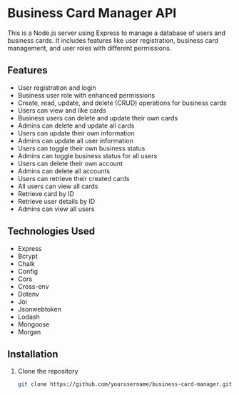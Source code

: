 # Business Card Manager API

This is a Node.js server using Express to manage a database of users and business cards. It includes features like user registration, business card management, and user roles with different permissions.

## Features
- User registration and login
- Business user role with enhanced permissions
- Create, read, update, and delete (CRUD) operations for business cards
- Users can view and like cards
- Business users can delete and update their own cards
- Admins can delete and update all cards
- Users can update their own information
- Admins can update all user information
- Users can toggle their own business status
- Admins can toggle business status for all users
- Users can delete their own account
- Admins can delete all accounts
- Users can retrieve their created cards
- All users can view all cards
- Retrieve card by ID
- Retrieve user details by ID
- Admins can view all users

## Technologies Used
- Express
- Bcrypt
- Chalk
- Config
- Cors
- Cross-env
- Dotenv
- Joi
- Jsonwebtoken
- Lodash
- Mongoose
- Morgan

## Installation

1. Clone the repository
   ```sh
   git clone https://github.com/yourusername/business-card-manager.git
